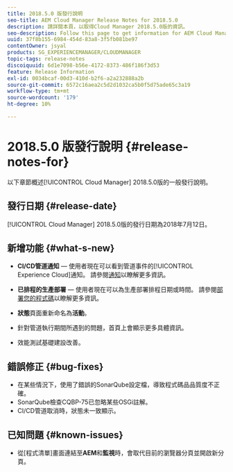 ```yaml
---
title: 2018.5.0 版發行說明
seo-title: AEM Cloud Manager Release Notes for 2018.5.0
description: 請詳閱本頁，以取得Cloud Manager 2018.5.0版的資訊。
seo-description: Follow this page to get information for AEM Cloud Manager Release 2018.5.0.
uuid: 37f8b155-6984-454d-83a8-3f5fb081be97
contentOwner: jsyal
products: SG_EXPERIENCEMANAGER/CLOUDMANAGER
topic-tags: release-notes
discoiquuid: 6d1e7098-b56e-4172-8373-486f186f3d53
feature: Release Information
exl-id: 0034bcaf-00d3-410d-b2f6-a2a232888a2b
source-git-commit: 6572c16aea2c5d2d1032ca5b0f5d75ade65c3a19
workflow-type: tm+mt
source-wordcount: '179'
ht-degree: 10%

---
```


# 2018.5.0 版發行說明 {#release-notes-for}

以下章節概述[!UICONTROL Cloud Manager] 2018.5.0版的一般發行說明。

## 發行日期 {#release-date}

[!UICONTROL Cloud Manager] 2018.5.0版的發行日期為2018年7月12日。

## 新增功能 {#what-s-new}

* **CI/CD管道通知** — 使用者現在可以看到管道事件的[!UICONTROL Experience Cloud]通知。 請參閱[通知](/help/using/notifications.md)以瞭解更多資訊。

* **已排程的生產部署** — 使用者現在可以為生產部署排程日期或時間。 請參閱[部署您的程式碼](/help/using/code-deployment.md)以瞭解更多資訊。

* **狀態**&#x200B;頁面重新命名為&#x200B;**活動**。

* 針對管道執行期間所遇到的問題，首頁上會顯示更多具體資訊。
* 效能測試基礎建設改善。

## 錯誤修正 {#bug-fixes}

* 在某些情況下，使用了錯誤的SonarQube設定檔，導致程式碼品品質度不正確。
* SonarQube檢查CQBP-75已忽略某些OSGi註解。
* CI/CD管道取消時，狀態未一致顯示。

## 已知問題 {#known-issues}

* 從[程式清單]畫面連結至&#x200B;**AEM**&#x200B;和&#x200B;**監視**&#x200B;時，會取代目前的瀏覽器分頁並開啟新分頁。
